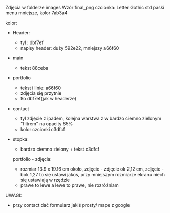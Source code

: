Zdjęcia w folderze images
Wzór final_png
czcionka: Letter Gothic std
paski menu mniejsze, kolor 7ab3a4

kolor:
- Header:
  - tył : dbf7ef
  - napisy header: duży 592e22, mniejszy a66f60
- main
  - tekst 88ceba
- portfolio
  - tekst i linie: a66f60
  - zdjęcia się przytnie
  - tło dbf7ef(jak w headerze)
- contact
  - tył zdjęcie z ipadem, kolejna warstwa z w bardzo ciemno zielonym "filtrem" na opacity 85%
  - kolor czcionki c3dfcf
- stopka:
  - bardzo ciemno zielony + tekst c3dfcf

  portfolio - zdjęcia:
    - rozmiar 13.9 x 19.16 cm około, zdjęcie - zdjęcie ok 2,12 cm, zdjęcie - bok 1,27 to się ustawi jakoś, przy mniejszym rozmiarze ekranu niech się ustawiają w rzędzie
    - prawe to lewe a lewe to prawe, nie rozróżniam

UWAGI:
- przy contact dać formularz jakiś prosty/ mape  z google